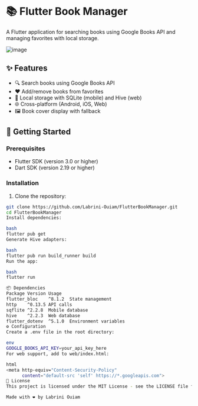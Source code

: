 # 📚 Flutter Book Manager

A Flutter application for searching books using Google Books API and managing favorites with local storage.

![image](https://github.com/user-attachments/assets/23c6a407-279e-4b18-ac4a-5d70fbbe8de6)


## ✨ Features
- 🔍 Search books using Google Books API
- ❤️ Add/remove books from favorites
- 💾 Local storage with SQLite (mobile) and Hive (web)
- 🌐 Cross-platform (Android, iOS, Web)
- 🖼️ Book cover display with fallback

## 🚀 Getting Started

### Prerequisites
- Flutter SDK (version 3.0 or higher)
- Dart SDK (version 2.19 or higher)

### Installation
1. Clone the repository:
```bash
git clone https://github.com/Labrini-Ouiam/FlutterBookManager.git
cd FlutterBookManager
Install dependencies:

bash
flutter pub get
Generate Hive adapters:

bash
flutter pub run build_runner build
Run the app:

bash
flutter run

📦 Dependencies
Package	Version	Usage
flutter_bloc	^8.1.2	State management
http	^0.13.5	API calls
sqflite	^2.2.8	Mobile database
hive	^2.2.3	Web database
flutter_dotenv	^5.1.0	Environment variables
⚙ Configuration
Create a .env file in the root directory:

env
GOOGLE_BOOKS_API_KEY=your_api_key_here
For web support, add to web/index.html:

html
<meta http-equiv="Content-Security-Policy" 
      content="default-src 'self' https://*.googleapis.com">
📄 License
This project is licensed under the MIT License - see the LICENSE file for details.

Made with ❤️ by Labrini Ouiam
